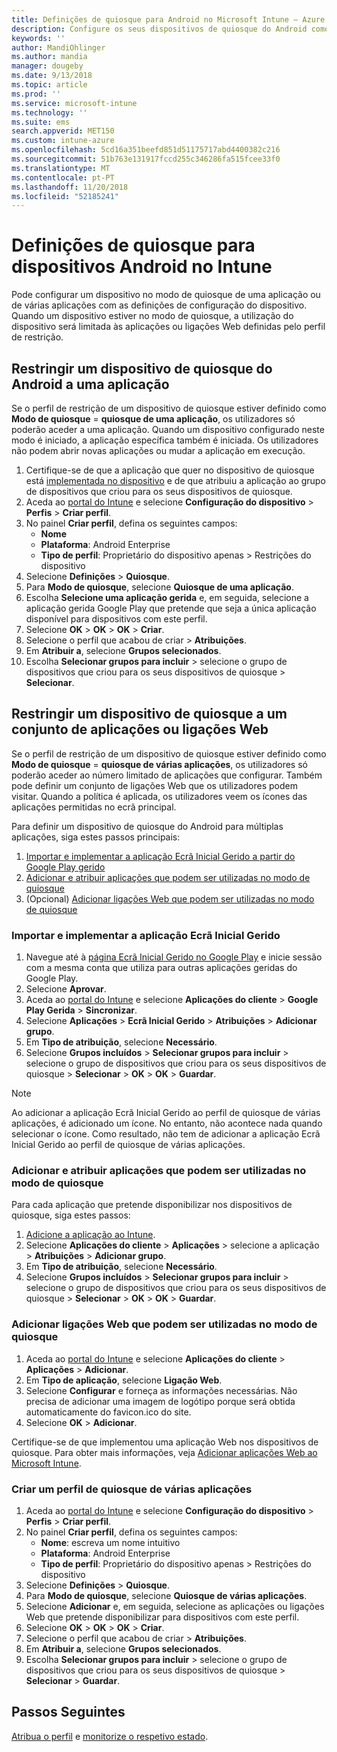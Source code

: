 ```yaml
---
title: Definições de quiosque para Android no Microsoft Intune – Azure | Microsoft Docs
description: Configure os seus dispositivos de quiosque do Android como quiosques de uma aplicação e de várias aplicações.
keywords: ''
author: MandiOhlinger
ms.author: mandia
manager: dougeby
ms.date: 9/13/2018
ms.topic: article
ms.prod: ''
ms.service: microsoft-intune
ms.technology: ''
ms.suite: ems
search.appverid: MET150
ms.custom: intune-azure
ms.openlocfilehash: 5cd16a351beefd851d51175717abd4400382c216
ms.sourcegitcommit: 51b763e131917fccd255c346286fa515fcee33f0
ms.translationtype: MT
ms.contentlocale: pt-PT
ms.lasthandoff: 11/20/2018
ms.locfileid: "52185241"
---
```

# <a name="kiosk-settings-for-android-devices-in-intune"></a>Definições de quiosque para dispositivos Android no Intune

Pode configurar um dispositivo no modo de quiosque de uma aplicação ou de várias aplicações com as definições de configuração do dispositivo. Quando um dispositivo estiver no modo de quiosque, a utilização do dispositivo será limitada às aplicações ou ligações Web definidas pelo perfil de restrição. 

## <a name="restrict-an-android-kiosk-device-to-a-single-app"></a>Restringir um dispositivo de quiosque do Android a uma aplicação

Se o perfil de restrição de um dispositivo de quiosque estiver definido como **Modo de quiosque** = **quiosque de uma aplicação**, os utilizadores só poderão aceder a uma aplicação. Quando um dispositivo configurado neste modo é iniciado, a aplicação específica também é iniciada. Os utilizadores não podem abrir novas aplicações ou mudar a aplicação em execução.

1. Certifique-se de que a aplicação que quer no dispositivo de quiosque está [implementada no dispositivo](apps-deploy.md) e de que atribuiu a aplicação ao grupo de dispositivos que criou para os seus dispositivos de quiosque.
2. Aceda ao [portal do Intune](https://portal.azure.com) e selecione **Configuração do dispositivo** > **Perfis** > **Criar perfil**.
3. No painel **Criar perfil**, defina os seguintes campos:
     - **Nome**
     - **Plataforma**: Android Enterprise
     - **Tipo de perfil**: Proprietário do dispositivo apenas > Restrições do dispositivo
4. Selecione **Definições** > **Quiosque**.
5. Para **Modo de quiosque**, selecione **Quiosque de uma aplicação**.
6. Escolha **Selecione uma aplicação gerida** e, em seguida, selecione a aplicação gerida Google Play que pretende que seja a única aplicação disponível para dispositivos com este perfil.
7. Selecione **OK** > **OK** > **OK** > **Criar**.
8. Selecione o perfil que acabou de criar > **Atribuições**.
9. Em **Atribuir a**, selecione **Grupos selecionados**.
10. Escolha **Selecionar grupos para incluir** > selecione o grupo de dispositivos que criou para os seus dispositivos de quiosque > **Selecionar**.

## <a name="restrict-a-kiosk-device-to-a-set-of-apps-or-web-links"></a>Restringir um dispositivo de quiosque a um conjunto de aplicações ou ligações Web

Se o perfil de restrição de um dispositivo de quiosque estiver definido como **Modo de quiosque** = **quiosque de várias aplicações**, os utilizadores só poderão aceder ao número limitado de aplicações que configurar. Também pode definir um conjunto de ligações Web que os utilizadores podem visitar. Quando a política é aplicada, os utilizadores veem os ícones das aplicações permitidas no ecrã principal.

Para definir um dispositivo de quiosque do Android para múltiplas aplicações, siga estes passos principais:

1. [Importar e implementar a aplicação Ecrã Inicial Gerido a partir do Google Play gerido](#import-and-deploy-the-managed-home-screen-app)
2. [Adicionar e atribuir aplicações que podem ser utilizadas no modo de quiosque](#add-and-assign-apps-that-can-be-used-in-kiosk-mode)
3. (Opcional) [Adicionar ligações Web que podem ser utilizadas no modo de quiosque](#add-web-links-that-can-be-used-in-kiosk-mode)

### <a name="import-and-deploy-the-managed-home-screen-app"></a>Importar e implementar a aplicação Ecrã Inicial Gerido

1. Navegue até à [página Ecrã Inicial Gerido no Google Play](https://play.google.com/work/apps/details?id=com.microsoft.launcher.enterprise) e inicie sessão com a mesma conta que utiliza para outras aplicações geridas do Google Play.
2. Selecione **Aprovar**.
3. Aceda ao [portal do Intune](https://portal.azure.com) e selecione **Aplicações do cliente** > **Google Play Gerida** > **Sincronizar**.
4. Selecione **Aplicações**  > **Ecrã Inicial Gerido** > **Atribuições** > **Adicionar grupo**.
5. Em **Tipo de atribuição**, selecione **Necessário**.
6. Selecione **Grupos incluídos** > **Selecionar grupos para incluir** > selecione o grupo de dispositivos que criou para os seus dispositivos de quiosque > **Selecionar** > **OK** > **OK** > **Guardar**.

> [!NOTE]
> Ao adicionar a aplicação Ecrã Inicial Gerido ao perfil de quiosque de várias aplicações, é adicionado um ícone. No entanto, não acontece nada quando selecionar o ícone. Como resultado, não tem de adicionar a aplicação Ecrã Inicial Gerido ao perfil de quiosque de várias aplicações.

### <a name="add-and-assign-apps-that-can-be-used-in-kiosk-mode"></a>Adicionar e atribuir aplicações que podem ser utilizadas no modo de quiosque

Para cada aplicação que pretende disponibilizar nos dispositivos de quiosque, siga estes passos:

1. [Adicione a aplicação ao Intune](store-apps-android.md).
2. Selecione **Aplicações do cliente** > **Aplicações** > selecione a aplicação > **Atribuições** > **Adicionar grupo**.
3. Em **Tipo de atribuição**, selecione **Necessário**.
4. Selecione **Grupos incluídos** > **Selecionar grupos para incluir** > selecione o grupo de dispositivos que criou para os seus dispositivos de quiosque > **Selecionar** > **OK** > **OK** > **Guardar**.

### <a name="add-web-links-that-can-be-used-in-kiosk-mode"></a>Adicionar ligações Web que podem ser utilizadas no modo de quiosque

1. Aceda ao [portal do Intune](https://portal.azure.com) e selecione **Aplicações do cliente** > **Aplicações** > **Adicionar**.
2. Em **Tipo de aplicação**, selecione **Ligação Web**.
3. Selecione **Configurar** e forneça as informações necessárias. Não precisa de adicionar uma imagem de logótipo porque será obtida automaticamente do favicon.ico do site.
4. Selecione **OK** > **Adicionar**.

Certifique-se de que implementou uma aplicação Web nos dispositivos de quiosque. Para obter mais informações, veja [Adicionar aplicações Web ao Microsoft Intune](web-app.md).

### <a name="create-a-multi-app-kiosk-profile"></a>Criar um perfil de quiosque de várias aplicações

1. Aceda ao [portal do Intune](https://portal.azure.com) e selecione **Configuração do dispositivo** > **Perfis** > **Criar perfil**.
3. No painel **Criar perfil**, defina os seguintes campos:
     - **Nome**: escreva um nome intuitivo
     - **Plataforma**: Android Enterprise
     - **Tipo de perfil**: Proprietário do dispositivo apenas > Restrições do dispositivo
4. Selecione **Definições** > **Quiosque**.
5. Para **Modo de quiosque**, selecione **Quiosque de várias aplicações**.
6. Selecione **Adicionar** e, em seguida, selecione as aplicações ou ligações Web que pretende disponibilizar para dispositivos com este perfil.
7. Selecione **OK** > **OK** > **OK** > **Criar**.
8. Selecione o perfil que acabou de criar > **Atribuições**.
9. Em **Atribuir a**, selecione **Grupos selecionados**.
10. Escolha **Selecionar grupos para incluir** > selecione o grupo de dispositivos que criou para os seus dispositivos de quiosque > **Selecionar** > **Guardar**.

## <a name="next-steps"></a>Passos Seguintes
[Atribua o perfil](device-profile-assign.md) e [monitorize o respetivo estado](device-profile-monitor.md).
